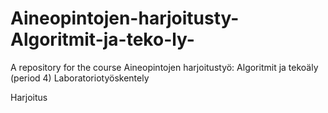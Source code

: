# Aineopintojen-harjoitusty-Algoritmit-ja-teko-ly-
A repository for the course Aineopintojen harjoitustyö: Algoritmit ja tekoäly (period 4) Laboratoriotyöskentely

Harjoitus
